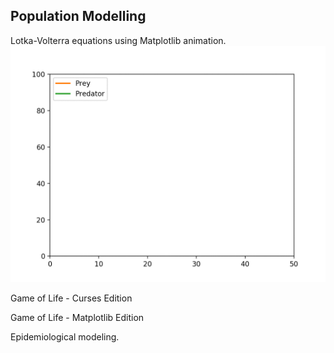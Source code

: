 ## Population Modelling

Lotka-Volterra equations using Matplotlib animation.
![Lotka-Volterra](https://github.com/max-miller/population_modeling/blob/master/lotka_volterra_test.gif?raw=true)

Game of Life - Curses Edition

Game of Life - Matplotlib Edition

Epidemiological modeling.
